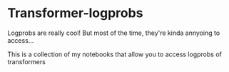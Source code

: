 # Transformer-logprobs
Logprobs are really cool! But most of the time, they're kinda annyoing to access...

This is a collection of my notebooks that allow you to access logprobs of transformers
